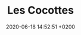 ---
layout: event
title:  "Les Cocottes"
date:   2020-06-18 14:52:51 +0200
categories: event juin-2020
img: cocottes.jpg
---